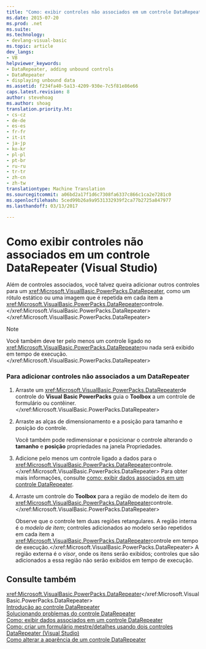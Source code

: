 ```yaml
---
title: "Como: exibir controles não associados em um controle DataRepeater (Visual Studio) | Documentos do Microsoft"
ms.date: 2015-07-20
ms.prod: .net
ms.suite: 
ms.technology:
- devlang-visual-basic
ms.topic: article
dev_langs:
- VB
helpviewer_keywords:
- DataRepeater, adding unbound controls
- DataRepeater
- displaying unbound data
ms.assetid: f234fa40-5a13-4209-930e-7c5f81e86e66
caps.latest.revision: 8
author: stevehoag
ms.author: shoag
translation.priority.ht:
- cs-cz
- de-de
- es-es
- fr-fr
- it-it
- ja-jp
- ko-kr
- pl-pl
- pt-br
- ru-ru
- tr-tr
- zh-cn
- zh-tw
translationtype: Machine Translation
ms.sourcegitcommit: a06bd2a17f1d6c7308fa6337c866c1ca2e7281c0
ms.openlocfilehash: 5ced99b26a9a9531332939f2ca77b2725a847977
ms.lasthandoff: 03/13/2017

---
```

# <a name="how-to-display-unbound-controls-in-a-datarepeater-control-visual-studio"></a>Como exibir controles não associados em um controle DataRepeater (Visual Studio)
Além de controles associados, você talvez queira adicionar outros controles para um <xref:Microsoft.VisualBasic.PowerPacks.DataRepeater>, como um rótulo estático ou uma imagem que é repetida em cada item a <xref:Microsoft.VisualBasic.PowerPacks.DataRepeater>controle.</xref:Microsoft.VisualBasic.PowerPacks.DataRepeater> </xref:Microsoft.VisualBasic.PowerPacks.DataRepeater>  
  
> [!NOTE]
>  Você também deve ter pelo menos um controle ligado no <xref:Microsoft.VisualBasic.PowerPacks.DataRepeater>ou nada será exibido em tempo de execução.</xref:Microsoft.VisualBasic.PowerPacks.DataRepeater>  
  
### <a name="to-add-unbound-controls-to-a-datarepeater"></a>Para adicionar controles não associados a um DataRepeater  
  
1.  Arraste um <xref:Microsoft.VisualBasic.PowerPacks.DataRepeater>de controle do **Visual Basic PowerPacks** guia o **Toolbox** a um controle de formulário ou contêiner.</xref:Microsoft.VisualBasic.PowerPacks.DataRepeater>  
  
2.  Arraste as alças de dimensionamento e a posição para tamanho e posição do controle.  
  
     Você também pode redimensionar e posicionar o controle alterando o **tamanho** e **posição** propriedades na janela Propriedades.  
  
3.  Adicione pelo menos um controle ligado a dados para o <xref:Microsoft.VisualBasic.PowerPacks.DataRepeater>controle.</xref:Microsoft.VisualBasic.PowerPacks.DataRepeater> Para obter mais informações, consulte [como: exibir dados associados em um controle DataRepeater](../../../visual-basic/developing-apps/windows-forms/how-to-display-bound-data-in-a-datarepeater-control-visual-studio.md).  
  
4.  Arraste um controle do **Toolbox** para a região de modelo de item do <xref:Microsoft.VisualBasic.PowerPacks.DataRepeater>controle.</xref:Microsoft.VisualBasic.PowerPacks.DataRepeater>  
  
     Observe que o controle tem duas regiões retangulares. A região interna é o *modelo de item*; controles adicionados ao modelo serão repetidos em cada item a <xref:Microsoft.VisualBasic.PowerPacks.DataRepeater>controle em tempo de execução.</xref:Microsoft.VisualBasic.PowerPacks.DataRepeater> A região externa é o *visor*, onde os itens serão exibidos; controles que são adicionados a essa região não serão exibidos em tempo de execução.  
  
## <a name="see-also"></a>Consulte também  
 <xref:Microsoft.VisualBasic.PowerPacks.DataRepeater></xref:Microsoft.VisualBasic.PowerPacks.DataRepeater>   
 [Introdução ao controle DataRepeater](../../../visual-basic/developing-apps/windows-forms/introduction-to-the-datarepeater-control-visual-studio.md)   
 [Solucionando problemas do controle DataRepeater](../../../visual-basic/developing-apps/windows-forms/troubleshooting-the-datarepeater-control-visual-studio.md)   
 [Como: exibir dados associados em um controle DataRepeater](../../../visual-basic/developing-apps/windows-forms/how-to-display-bound-data-in-a-datarepeater-control-visual-studio.md)   
 [Como: criar um formulário mestre/detalhes usando dois controles DataRepeater (Visual Studio)](../../../visual-basic/developing-apps/windows-forms/how-to-create-a-master-detail-form-by-using-two-datarepeater-controls.md)   
 [Como alterar a aparência de um controle DataRepeater](../../../visual-basic/developing-apps/windows-forms/how-to-change-the-appearance-of-a-datarepeater-control-visual-studio.md)
